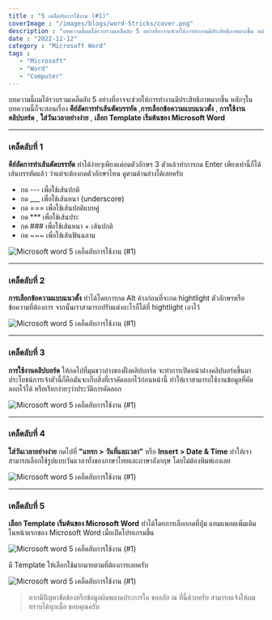 ```yaml
---
title : "5 เคล็ดลับการใช้งาน (#1)"
coverImage : "/images/blogs/word-5tricks/cover.png"
description : "บทความนี้ผมได้รวบรวมเคล็ดลับ 5 อย่างที่อาจจะช่วยให้การทำงานมีประสิทธิภาพมากขึ้น หลักๆในบทความนี้ก็จะสอนเรื่อง คีย์ลัดการทำเส้นตัดบรรทัด ,การเลือกข้อความแบบแนวตั้ง , การใช้งานคลิปบอร์ด , ใส่วันเวลาอย่างง่าย , เลือก Template เริ่มต้นของ Microsoft Word"
date : "2022-12-12"
category : "Microsoft Word"
tags : 
   - "Microsoft"
   - "Word"
   - "Computer"
---
```


บทความนี้ผมได้รวบรวมเคล็ดลับ 5 อย่างที่อาจจะช่วยให้การทำงานมีประสิทธิภาพมากขึ้น หลักๆในบทความนี้ก็จะสอนเรื่อง **คีย์ลัดการทำเส้นตัดบรรทัด** ,**การเลือกข้อความแบบแนวตั้ง** , **การใช้งานคลิปบอร์ด** , **ใส่วันเวลาอย่างง่าย** , **เลือก Template เริ่มต้นของ Microsoft Word**

---

### เคล็ดลับที่ 1

**คีย์ลัดการทำเส้นตัดบรรทัด** ทำได้ง่ายๆเพียงแค่กดตัวอักษร 3 ตัวแล้วทำการกด Enter เพียงเท่านี้ก็ได้เส้นบรรทัดแล้ว ว่าแต่จะต้องกดตัวอักษรไหน ดูตามด้านล่างได้เลยครับ

- กด --- เพื่อใช้เส้นปกติ
- กด ___ เพื่อใช้เส้นหนา (underscore)
- กด === เพื่อใช้เส้นปกติแบบคู่
- กด *** เพื่อใช้เส้นประ
- กด ### เพื่อใช้เส้นหนา + เส้นปกติ
- กด ~~~ เพื่อใช้เส้นฟันฉลาม

![Microsoft word 5 เคล็ดลับการใช้งาน (#1)](/images/blogs/word-5tricks/1.png "5 เคล็ดลับการใช้งาน (#1)") 

---

### เคล็ดลับที่ 2

**การเลือกข้อความแบบแนวตั้ง** ทำได้โดยการกด Alt ค้างก่อนที่จะกด hightlight ตัวอักษรหรือข้อความที่ต้องการ จากนั้นเราสามารถปรับแต่งอะไรก็ได้ที่ hightlight เอาไว้

![Microsoft word 5 เคล็ดลับการใช้งาน (#1)](/images/blogs/word-5tricks/2.png "5 เคล็ดลับการใช้งาน (#1)") 

---

### เคล็ดลับที่ 3

**การใช้งานคลิปบอร์ด** ให้กดไปที่มุมขวาล่างของฝั่งคลิปบอร์ด จะทำการเปิดหน้าต่างคลิปบอร์ดขึ้นมา ประโยชน์การเจ้าตัวนี้ก็คือมันจะเก็บสิ่งที่เราคัดลอกไว้ก่อนหน้านี้ ทำให้เราสามารถใช้งานข้อมูลที่คัดลอกไว้ได้ หรือเรียกง่ายๆว่าประวัติการคัดลอก

![Microsoft word 5 เคล็ดลับการใช้งาน (#1)](/images/blogs/word-5tricks/3.png "5 เคล็ดลับการใช้งาน (#1)") 

---

### เคล็ดลับที่ 4

**ใส่วันเวลาอย่างง่าย** กดไปที่ **"แทรก > วันที่และเวลา"** หรือ **Insert > Date & Time** ทำให้เราสามารถเลือกใช้รูปแบบวันแวลาทั้งของภาษาไทยและภาษาอังกฤษ โดยไม่ต้องพิมพ์เองเลย

![Microsoft word 5 เคล็ดลับการใช้งาน (#1)](/images/blogs/word-5tricks/4.png "5 เคล็ดลับการใช้งาน (#1)") 

---

### เคล็ดลับที่ 5

**เลือก Template เริ่มต้นของ Microsoft Word** ทำได้โดยการเลือกกดที่ปุ่ม แทมแพลตเพิ่มเติม ในหน้าแรกของ Microsoft Word เมื่อเปิดโปรแกรมขึ้น

![Microsoft word 5 เคล็ดลับการใช้งาน (#1)](/images/blogs/word-5tricks/5.png "5 เคล็ดลับการใช้งาน (#1)") 

มี Template ให้เลือกใช้มากมายตามที่ต้องการเลยครับ

![Microsoft word 5 เคล็ดลับการใช้งาน (#1)](/images/blogs/word-5tricks/6.png "5 เคล็ดลับการใช้งาน (#1)") 

> หากมีปัญหาขัดข้องหรือข้อมูลผิดพลาดประการใด ขออภัย ณ ที่นี้ด้วยครับ สามารถแจ้งให้ผมทราบได้ทุกเมื่อ ขอบคุณครับ